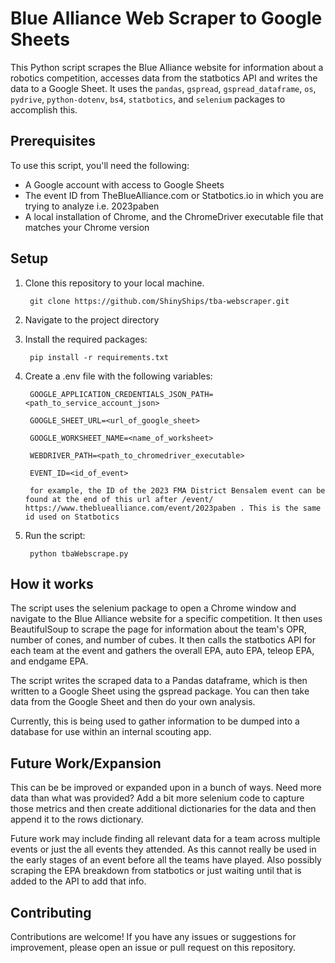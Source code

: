 # Blue Alliance Web Scraper to Google Sheets
This Python script scrapes the Blue Alliance website for information about a robotics competition, accesses data from the statbotics API and writes the data to a Google Sheet. It uses the `pandas`, `gspread`, `gspread_dataframe`, `os`, `pydrive`, `python-dotenv`, `bs4`, `statbotics`, and `selenium` packages to accomplish this.

## Prerequisites
To use this script, you'll need the following:
 - A Google account with access to Google Sheets
 - The event ID from TheBlueAlliance.com or Statbotics.io in which you are trying to analyze i.e. 2023paben
 - A local installation of Chrome, and the ChromeDriver executable file that matches your Chrome version

## Setup
1. Clone this repository to your local machine.

	    git clone https://github.com/ShinyShips/tba-webscraper.git
	    
2. Navigate to the project directory

3. Install the required packages:

		pip install -r requirements.txt

4. Create a .env file with the following variables:

		GOOGLE_APPLICATION_CREDENTIALS_JSON_PATH=<path_to_service_account_json>

		GOOGLE_SHEET_URL=<url_of_google_sheet>

		GOOGLE_WORKSHEET_NAME=<name_of_worksheet>

		WEBDRIVER_PATH=<path_to_chromedriver_executable>

		EVENT_ID=<id_of_event>

		for example, the ID of the 2023 FMA District Bensalem event can be found at the end of this url after /event/ https://www.thebluealliance.com/event/2023paben . This is the same id used on Statbotics

5. Run the script:

		python tbaWebscrape.py

## How it works

The script uses the selenium package to open a Chrome window and navigate to the Blue Alliance website for a specific competition. It then uses BeautifulSoup to scrape the page for information about the team's OPR, number of cones, and number of cubes. It then calls the statbotics API for each team at the event and gathers the overall EPA, auto EPA, teleop EPA, and endgame EPA.

The script writes the scraped data to a Pandas dataframe, which is then written to a Google Sheet using the gspread package. You can then take data from the Google Sheet and then do your own analysis.

Currently, this is being used to gather information to be dumped into a database for use within an internal scouting app.

## Future Work/Expansion
This can be be improved or expanded upon in a bunch of ways. Need more data than what was provided? Add a bit more selenium code to capture those metrics and then create additional dictionaries for the data and then append it to the rows dictionary.

Future work may include finding all relevant data for a team across multiple events or just the all events they attended. As this cannot really be used in the early stages of an event before all the teams have played. Also possibly scraping the EPA breakdown from statbotics or just waiting until that is added to the API to add that info.

## Contributing

Contributions are welcome! If you have any issues or suggestions for improvement, please open an issue or pull request on this repository.
